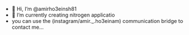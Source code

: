 - 👋 Hi, I’m @amirho3einsh81
- 🌱 I’m currently creating nitrogen applicatio
-  you can use the (instagram/amir._.ho3einam) communication bridge to contact me...

<!---
amirho3einsh1381/amirho3einsh1381 is a ✨ special ✨ repository because its `README.md` (this file) appears on your GitHub profile.
You can click the Preview link to take a look at your changes.
--->